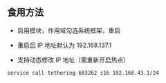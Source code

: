 ## 食用方法

* 启用模块，作用域勾选系统框架，重启

* 重启后 IP 地址默认为 192.168.137.1

* 支持动态修改 IP 地址（需重新开启热点）

```shell
service call tethering 683262 s16 192.168.43.1/24
```

